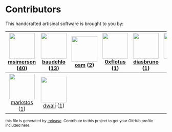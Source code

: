 # Contributors

This handcrafted artisinal software is brought to you by:

| <img height="80" src="https://avatars.githubusercontent.com/u/261635?v=4"><br><a href="https://github.com/msimerson">msimerson</a> (<a href="https://github.com/haraka/node-address-rfc2822/commits?author=msimerson">40</a>)| <img height="80" src="https://avatars.githubusercontent.com/u/662371?v=4"><br><a href="https://github.com/baudehlo">baudehlo</a> (<a href="https://github.com/haraka/node-address-rfc2822/commits?author=baudehlo">13</a>)| <img height="80" src="https://avatars.githubusercontent.com/u/3326440?v=4"><br><a href="https://github.com/osm">osm</a> (<a href="https://github.com/haraka/node-address-rfc2822/commits?author=osm">2</a>)| <img height="80" src="https://avatars.githubusercontent.com/u/26602940?v=4"><br><a href="https://github.com/0xflotus">0xflotus</a> (<a href="https://github.com/haraka/node-address-rfc2822/commits?author=0xflotus">1</a>)| <img height="80" src="https://avatars.githubusercontent.com/u/362368?v=4"><br><a href="https://github.com/diasbruno">diasbruno</a> (<a href="https://github.com/haraka/node-address-rfc2822/commits?author=diasbruno">1</a>)| <img height="80" src="https://avatars.githubusercontent.com/u/3902676?v=4"><br><a href="https://github.com/kesselb">kesselb</a> (<a href="https://github.com/haraka/node-address-rfc2822/commits?author=kesselb">1</a>)| <img height="80" src="https://avatars.githubusercontent.com/u/260837?v=4"><br><a href="https://github.com/fionawhim">fionawhim</a> (<a href="https://github.com/haraka/node-address-rfc2822/commits?author=fionawhim">1</a>)|
| :---: | :---: | :---: | :---: | :---: | :---: | :---: |
| <img height="80" src="https://avatars.githubusercontent.com/u/25829?v=4"><br><a href="https://github.com/markstos">markstos</a> (<a href="https://github.com/haraka/node-address-rfc2822/commits?author=markstos">1</a>)| <img height="80" src="https://avatars.githubusercontent.com/u/1705228?v=4"><br><a href="https://github.com/dwali">dwali</a> (<a href="https://github.com/haraka/node-address-rfc2822/commits?author=dwali">1</a>)

<sub>this file is generated by [.release](https://github.com/msimerson/.release).
Contribute to this project to get your GitHub profile included here.</sub>
